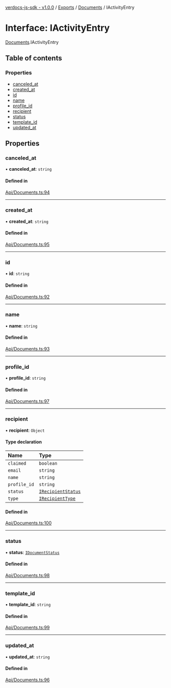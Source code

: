 [verdocs-js-sdk - v1.0.0](../README.md) / [Exports](../modules.md) / [Documents](../modules/Documents.md) / IActivityEntry

# Interface: IActivityEntry

[Documents](../modules/Documents.md).IActivityEntry

## Table of contents

### Properties

- [canceled_at](Documents.IActivityEntry.md#canceled_at)
- [created_at](Documents.IActivityEntry.md#created_at)
- [id](Documents.IActivityEntry.md#id)
- [name](Documents.IActivityEntry.md#name)
- [profile_id](Documents.IActivityEntry.md#profile_id)
- [recipient](Documents.IActivityEntry.md#recipient)
- [status](Documents.IActivityEntry.md#status)
- [template_id](Documents.IActivityEntry.md#template_id)
- [updated_at](Documents.IActivityEntry.md#updated_at)

## Properties

### canceled\_at

• **canceled\_at**: `string`

#### Defined in

[Api/Documents.ts:94](https://github.com/Verdocs/js-sdk/blob/458266e/src/Api/Documents.ts#L94)

___

### created\_at

• **created\_at**: `string`

#### Defined in

[Api/Documents.ts:95](https://github.com/Verdocs/js-sdk/blob/458266e/src/Api/Documents.ts#L95)

___

### id

• **id**: `string`

#### Defined in

[Api/Documents.ts:92](https://github.com/Verdocs/js-sdk/blob/458266e/src/Api/Documents.ts#L92)

___

### name

• **name**: `string`

#### Defined in

[Api/Documents.ts:93](https://github.com/Verdocs/js-sdk/blob/458266e/src/Api/Documents.ts#L93)

___

### profile\_id

• **profile\_id**: `string`

#### Defined in

[Api/Documents.ts:97](https://github.com/Verdocs/js-sdk/blob/458266e/src/Api/Documents.ts#L97)

___

### recipient

• **recipient**: `Object`

#### Type declaration

| Name | Type |
| :------ | :------ |
| `claimed` | `boolean` |
| `email` | `string` |
| `name` | `string` |
| `profile_id` | `string` |
| `status` | [`IRecipientStatus`](../modules/Documents.md#irecipientstatus) |
| `type` | [`IRecipientType`](../modules/Documents.md#irecipienttype) |

#### Defined in

[Api/Documents.ts:100](https://github.com/Verdocs/js-sdk/blob/458266e/src/Api/Documents.ts#L100)

___

### status

• **status**: [`IDocumentStatus`](../modules/Documents.md#idocumentstatus)

#### Defined in

[Api/Documents.ts:98](https://github.com/Verdocs/js-sdk/blob/458266e/src/Api/Documents.ts#L98)

___

### template\_id

• **template\_id**: `string`

#### Defined in

[Api/Documents.ts:99](https://github.com/Verdocs/js-sdk/blob/458266e/src/Api/Documents.ts#L99)

___

### updated\_at

• **updated\_at**: `string`

#### Defined in

[Api/Documents.ts:96](https://github.com/Verdocs/js-sdk/blob/458266e/src/Api/Documents.ts#L96)
